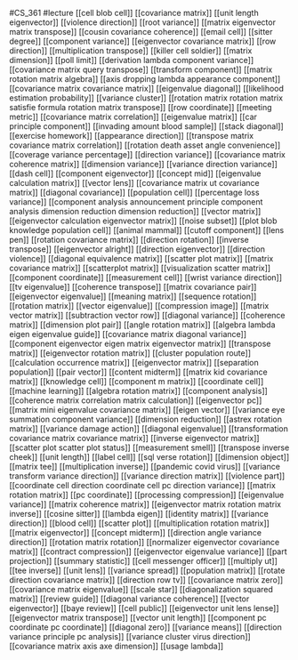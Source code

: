 #CS_361
#lecture
[[cell blob cell]]
[[covariance matrix]]
[[unit length eigenvector]]
[[violence direction]]
[[root variance]]
[[matrix eigenvector matrix transpose]]
[[cousin covariance coherence]]
[[email cell]]
[[sitter degree]]
[[component variance]]
[[eigenvector covariance matrix]]
[[row direction]]
[[multiplication transpose]]
[[killer cell soldier]]
[[matrix dimension]]
[[poll limit]]
[[derivation lambda component variance]]
[[covariance matrix query transpose]]
[[transform component]]
[[matrix rotation matrix algebra]]
[[axis dropping lambda appearance component]]
[[covariance matrix covariance matrix]]
[[eigenvalue diagonal]]
[[likelihood estimation probability]]
[[variance cluster]]
[[rotation matrix rotation matrix satisfie formula rotation matrix transpose]]
[[row coordinate]]
[[meeting metric]]
[[covariance matrix correlation]]
[[eigenvalue matrix]]
[[car principle component]]
[[invading amount blood sample]]
[[stack diagonal]]
[[exercise homework]]
[[appearance direction]]
[[transpose matrix covariance matrix correlation]]
[[rotation death asset angle convenience]]
[[coverage variance percentage]]
[[direction variance]]
[[covariance matrix coherence matrix]]
[[dimension variance]]
[[variance direction variance]]
[[dash cell]]
[[component eigenvector]]
[[concept mid]]
[[eigenvalue calculation matrix]]
[[vector lens]]
[[covariance matrix ut covariance matrix]]
[[diagonal covariance]]
[[population cell]]
[[percentage loss variance]]
[[component analysis announcement principle component analysis dimension reduction dimension reduction]]
[[vector matrix]]
[[eigenvector calculation eigenvector matrix]]
[[noise subset]]
[[plot blob knowledge population cell]]
[[animal mammal]]
[[cutoff component]]
[[lens pen]]
[[rotation covariance matrix]]
[[direction rotation]]
[[inverse transpose]]
[[eigenvector alright]]
[[direction eigenvector]]
[[direction violence]]
[[diagonal equivalence matrix]]
[[scatter plot matrix]]
[[matrix covariance matrix]]
[[scatterplot matrix]]
[[visualization scatter matrix]]
[[component coordinate]]
[[measurement cell]]
[[wrist variance direction]]
[[tv eigenvalue]]
[[coherence transpose]]
[[matrix covariance pair]]
[[eigenvector eigenvalue]]
[[meaning matrix]]
[[sequence rotation]]
[[rotation matrix]]
[[vector eigenvalue]]
[[compression image]]
[[matrix vector matrix]]
[[subtraction vector row]]
[[diagonal variance]]
[[coherence matrix]]
[[dimension plot pair]]
[[angle rotation matrix]]
[[algebra lambda eigen eigenvalue guide]]
[[covariance matrix diagonal variance]]
[[component eigenvector eigen matrix eigenvector matrix]]
[[transpose matrix]]
[[eigenvector rotation matrix]]
[[cluster population route]]
[[calculation occurrence matrix]]
[[eigenvector matrix]]
[[separation population]]
[[pair vector]]
[[content midterm]]
[[matrix kid covariance matrix]]
[[knowledge cell]]
[[component m matrix]]
[[coordinate cell]]
[[machine learning]]
[[algebra rotation matrix]]
[[component analysis]]
[[coherence matrix correlation matrix calculation]]
[[eigenvector pc]]
[[matrix mini eigenvalue covariance matrix]]
[[eigen vector]]
[[variance eye summation component variance]]
[[dimension reduction]]
[[astrex rotation matrix]]
[[variance damage action]]
[[diagonal eigenvalue]]
[[transformation covariance matrix covariance matrix]]
[[inverse eigenvector matrix]]
[[scatter plot scatter plot status]]
[[measurement smell]]
[[transpose inverse cheek]]
[[unit length]]
[[label cell]]
[[sql verse rotation]]
[[dimension object]]
[[matrix tee]]
[[multiplication inverse]]
[[pandemic covid virus]]
[[variance transform variance direction]]
[[variance direction matrix]]
[[violence part]]
[[coordinate cell direction coordinate cell pc direction variance]]
[[matrix rotation matrix]]
[[pc coordinate]]
[[processing compression]]
[[eigenvalue variance]]
[[matrix coherence matrix]]
[[eigenvector matrix rotation matrix inverse]]
[[cosine sitter]]
[[lambda eigen]]
[[identity matrix]]
[[variance direction]]
[[blood cell]]
[[scatter plot]]
[[multiplication rotation matrix]]
[[matrix eigenvector]]
[[concept midterm]]
[[direction angle variance direction]]
[[rotation matrix rotation]]
[[normalizer eigenvector covariance matrix]]
[[contract compression]]
[[eigenvector eigenvalue variance]]
[[part projection]]
[[summary statistic]]
[[cell messenger officer]]
[[multiply ut]]
[[tee inverse]]
[[unit lens]]
[[variance spread]]
[[population matrix]]
[[rotate direction covariance matrix]]
[[direction row tv]]
[[covariance matrix zero]]
[[covariance matrix eigenvalue]]
[[scale star]]
[[diagonalization squared matrix]]
[[review guide]]
[[diagonal variance coherence]]
[[vector eigenvector]]
[[baye review]]
[[cell public]]
[[eigenvector unit lens lense]]
[[eigenvector matrix transpose]]
[[vector unit length]]
[[component pc coordinate pc coordinate]]
[[diagonal zero]]
[[variance means]]
[[direction variance principle pc analysis]]
[[variance cluster virus direction]]
[[covariance matrix axis axe dimension]]
[[usage lambda]]
